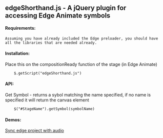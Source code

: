 ## edgeShorthand.js - A jQuery plugin for accessing Edge Animate symbols

#### Requirements:

	Assuming you have already included the Edge preloader, you should have all the libraries that are needed already.


#### Installation:
Place this on the compositionReady function of the stage (in Edge Animate)
```
	$.getScript("edgeShorthand.js")
```
#### API:
Get Symbol - returns a sybol matching the name specified, if no name is specified it will return the canvas element
```
	$("#StageName").getSymbol(symbolName)
```

#### Demos:
<a href="demos">Sync edge project with audio</a>

